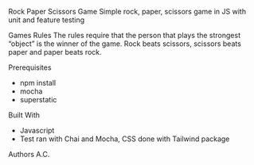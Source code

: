 Rock Paper Scissors Game
Simple rock, paper, scissors game in JS with unit and feature testing

Games Rules
The rules require that the person that plays the strongest “object” is the winner of the game. Rock beats scissors, scissors beats paper and paper beats rock.

Prerequisites
- npm install 
- mocha
- superstatic


Built With
- Javascript
- Test ran with Chai and Mocha, CSS done with Tailwind package


Authors
A.C.


